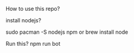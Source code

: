 How to use this repo?

install nodejs?

sudo pacman -S nodejs npm or brew install node


Run this?
npm run bot
